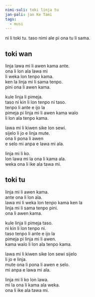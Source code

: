 ```yaml
---
nimi-suli: toki linja tu
jan-pali: jan Ke Tami
tags:
  - musi
---
```

ni li toki tu. taso nimi ale pi ona tu li sama.

## toki wan

linja lawa mi li awen kama ante.  
ona li lon ala lawa mi  
li weka lon tenpo kama.  
ken la linja mi li sama tenpo.  
pini ona li awen kama.  

kule linja li pimeja.  
taso ni kin li lon tenpo ni taso.  
tenpo li ante e ijo la  
pimeja pi linja mi li awen kama walo  
li lon ala tenpo kama.  

lawa mi li kiwen sike lon sewi.  
sijelo li jo e linja mute.  
ona li pona li awen  
e selo mi anpa e lawa mi ala.  

linja mi li ko.  
lon lawa mi la ona li kama ala.  
weka ona li ike ala tawa mi.  

## toki tu

linja mi li awen kama.  
ante ona li lon ala.  
lawa mi li weka lon tenpo kama ken la  
linja mi li sama tenpo pini.  
ona li awen kama.  

kule linja li pimeja taso.  
ni kin li lon tenpo ni.  
taso tenpo li ante e ijo la  
pimeja pi linja mi li awen.  
kama walo li lon ala tenpo kama.  

lawa mi li kiwen sike lon sewi sijelo  
li jo e linja.  
mute ona li pona li awen e selo.  
mi anpa e lawa mi ala.  

linja mi li ko lon lawa.  
mi la ona li kama ala weka.  
ona li ike ala tawa mi.  
